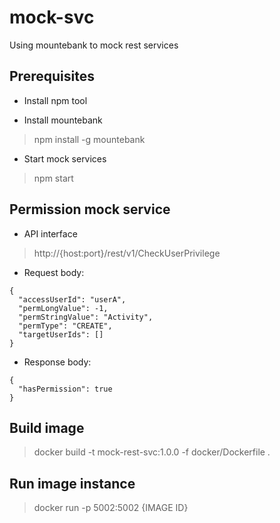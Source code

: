 # mock-svc

Using mountebank to mock rest services

## Prerequisites

- Install npm tool

- Install mountebank
> npm install -g mountebank

- Start mock services
> npm start

## Permission mock service

- API interface
> http://{host:port}/rest/v1/CheckUserPrivilege

- Request body:
```
{
  "accessUserId": "userA",
  "permLongValue": -1,
  "permStringValue": "Activity",
  "permType": "CREATE",
  "targetUserIds": []
}
```

- Response body:
```
{
  "hasPermission": true
}
```

## Build image

> docker build -t mock-rest-svc:1.0.0 -f docker/Dockerfile .

## Run image instance

> docker run -p 5002:5002 {IMAGE ID}